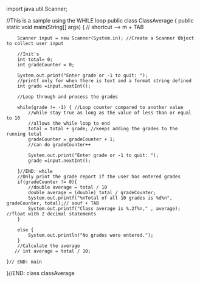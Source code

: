 import java.util.Scanner;

//This is a sample using the WHILE loop
public class ClassAverage {
    public static void main(String[] args) { // shortcut --> m + TAB

        Scanner input = new Scanner(System.in); //Create a Scanner Object to collect user input

        //Init's
        int total= 0;
        int gradeCounter = 0;

        System.out.print("Enter grade or -1 to quit: ");
        //printf only for when there is text and a format string defined
        int grade =input.nextInt();

        //Loop through and process the grades

        while(grade != -1) { //Loop counter compared to another value
            //while stay true as long as the value of less than or equal to 10
            //allows the while loop to end
            total = total + grade; //keeps adding the grades to the running total
            gradeCounter = gradeCounter + 1;
            //can do gradeCounter++

            System.out.print("Enter grade or -1 to quit: ");
            grade =input.nextInt();

        }//END: while
        //Only print the grade report if the user has entered grades
        if(gradeCounter != 0){
            //double average = total / 10
            double average = (double) total / gradeCounter;
            System.out.printf("%nTotal of all 10 grades is %d%n", gradeCounter, total);// souf + TAB
            System.out.printf("Class average is %.2f%n," , average); //float with 2 decimal statements
        }

        else {
            System.out.println("No grades were entered.");
        }
        //Calculate the average
       // int average = total / 10;

    }// END: main
}//END: class classAverage

